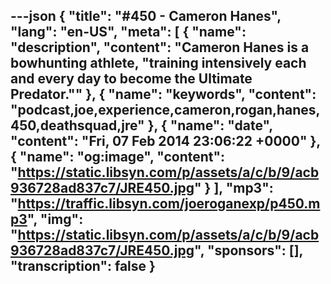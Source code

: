 ---json
{
  "title": "#450 - Cameron Hanes",
  "lang": "en-US",
  "meta": [
    {
      "name": "description",
      "content": "Cameron Hanes is a bowhunting athlete, \"training intensively each and every day to become the Ultimate Predator.\""
    },
    {
      "name": "keywords",
      "content": "podcast,joe,experience,cameron,rogan,hanes,450,deathsquad,jre"
    },
    {
      "name": "date",
      "content": "Fri, 07 Feb 2014 23:06:22 +0000"
    },
    {
      "name": "og:image",
      "content": "https://static.libsyn.com/p/assets/a/c/b/9/acb936728ad837c7/JRE450.jpg"
    }
  ],
  "mp3": "https://traffic.libsyn.com/joeroganexp/p450.mp3",
  "img": "https://static.libsyn.com/p/assets/a/c/b/9/acb936728ad837c7/JRE450.jpg",
  "sponsors": [],
  "transcription": false
}
---
<episode-header />

<timemark seconds="0" />

<transcribe-call-to-action />

<episode-footer />